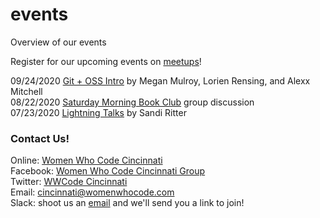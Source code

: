 # events
Overview of our events

Register for our upcoming events on [meetups](https://www.meetup.com/Women-Who-Code-Cincinnati/)!

09/24/2020 [Git + OSS Intro](https://github.com/WomenWhoCodeCincy/events/tree/master/09.24.2020%20Git%20%2B%20OSS%20Intro%20) by Megan Mulroy, Lorien Rensing, and Alexx Mitchell  
08/22/2020 [Saturday Morning Book Club](https://github.com/WomenWhoCodeCincy/events/tree/master/08.22.2020%20Saturday%20Morning%20Book%20Club) group discussion  
07/23/2020 [Lightning Talks](https://github.com/WomenWhoCodeCincy/events/tree/master/07.23.2020%20Lightning%20Talks%20) by Sandi Ritter   

### Contact Us! 
Online: [Women Who Code Cincinnati](https://www.womenwhocode.com/cincinnati)  
Facebook: [Women Who Code Cincinnati Group](https://www.facebook.com/groups/wwcodecincinnati)  
Twitter: [WWCode Cincinnati](https://twitter.com/CincyWWCode)  
Email: [cincinnati@womenwhocode.com](mailto:cincinnati@womenwhocode.com)  
Slack: shoot us an [email](mailto:cincinnati@womenwhocode.com) and we'll send you a link to join!

